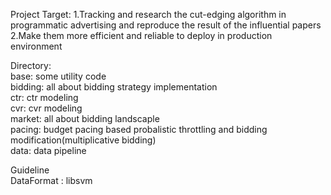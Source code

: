 Project Target:
1.Tracking and research the cut-edging algorithm in programmatic advertising and reproduce the result of the influential papers   
2.Make them more efficient and reliable to deploy in production environment   

Directory:  
base: some utility code  
bidding: all about bidding strategy implementation  
ctr: ctr modeling   
cvr: cvr modeling  
market: all about bidding landscaple  
pacing: budget pacing based probalistic throttling and bidding modification(multiplicative bidding)  
data: data pipeline  

Guideline  
DataFormat : libsvm  
